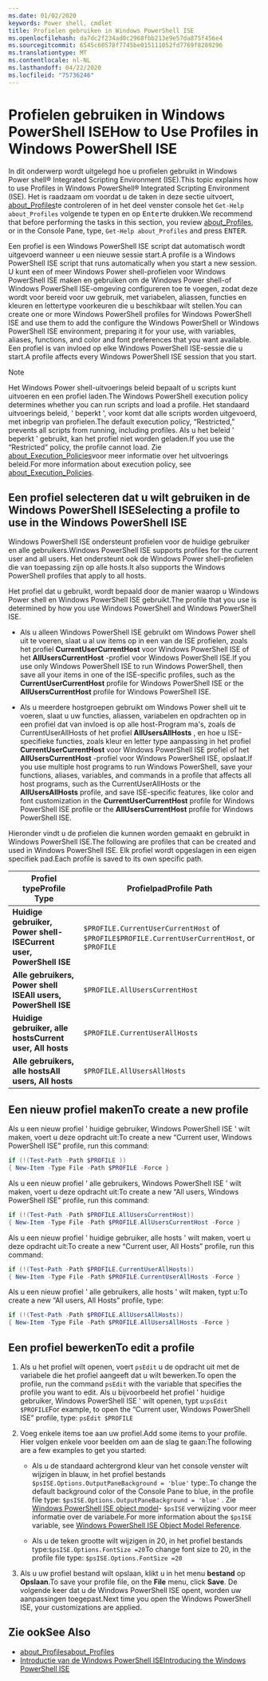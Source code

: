 ```yaml
---
ms.date: 01/02/2020
keywords: Power shell, cmdlet
title: Profielen gebruiken in Windows PowerShell ISE
ms.openlocfilehash: da7dc2f234ad0c2968fbb213e9e57da875f456e4
ms.sourcegitcommit: 6545c60578f7745be015111052fd7769f8289296
ms.translationtype: MT
ms.contentlocale: nl-NL
ms.lasthandoff: 04/22/2020
ms.locfileid: "75736246"
---
```

# <a name="how-to-use-profiles-in-windows-powershell-ise"></a><span data-ttu-id="799c9-103">Profielen gebruiken in Windows PowerShell ISE</span><span class="sxs-lookup"><span data-stu-id="799c9-103">How to Use Profiles in Windows PowerShell ISE</span></span>

<span data-ttu-id="799c9-104">In dit onderwerp wordt uitgelegd hoe u profielen gebruikt in Windows Power shell® Integrated Scripting Environment (ISE).</span><span class="sxs-lookup"><span data-stu-id="799c9-104">This topic explains how to use Profiles in Windows PowerShell® Integrated Scripting Environment (ISE).</span></span> <span data-ttu-id="799c9-105">Het is raadzaam om voordat u de taken in deze sectie uitvoert, [about_Profiles](/powershell/module/microsoft.powershell.core/about/about_profiles)te controleren of in het deel venster console het `Get-Help about_Profiles` volgende te typen en op <kbd>Enter</kbd>te drukken.</span><span class="sxs-lookup"><span data-stu-id="799c9-105">We recommend that before performing the tasks in this section, you review [about_Profiles](/powershell/module/microsoft.powershell.core/about/about_profiles), or in the Console Pane, type, `Get-Help about_Profiles` and press <kbd>ENTER</kbd>.</span></span>

<span data-ttu-id="799c9-106">Een profiel is een Windows PowerShell ISE script dat automatisch wordt uitgevoerd wanneer u een nieuwe sessie start.</span><span class="sxs-lookup"><span data-stu-id="799c9-106">A profile is a Windows PowerShell ISE script that runs automatically when you start a new session.</span></span>
<span data-ttu-id="799c9-107">U kunt een of meer Windows Power shell-profielen voor Windows PowerShell ISE maken en gebruiken om de Windows Power shell-of Windows PowerShell ISE-omgeving configureren toe te voegen, zodat deze wordt voor bereid voor uw gebruik, met variabelen, aliassen, functies en kleuren en lettertype voorkeuren die u beschikbaar wilt stellen.</span><span class="sxs-lookup"><span data-stu-id="799c9-107">You can create one or more Windows PowerShell profiles for Windows PowerShell ISE and use them to add the configure the Windows PowerShell or Windows PowerShell ISE environment, preparing it for your use, with variables, aliases, functions, and color and font preferences that you want available.</span></span> <span data-ttu-id="799c9-108">Een profiel is van invloed op elke Windows PowerShell ISE-sessie die u start.</span><span class="sxs-lookup"><span data-stu-id="799c9-108">A profile affects every Windows PowerShell ISE session that you start.</span></span>

> [!NOTE]
> <span data-ttu-id="799c9-109">Het Windows Power shell-uitvoerings beleid bepaalt of u scripts kunt uitvoeren en een profiel laden.</span><span class="sxs-lookup"><span data-stu-id="799c9-109">The Windows PowerShell execution policy determines whether you can run scripts and load a profile.</span></span>
> <span data-ttu-id="799c9-110">Het standaard uitvoerings beleid, ' beperkt ', voor komt dat alle scripts worden uitgevoerd, met inbegrip van profielen.</span><span class="sxs-lookup"><span data-stu-id="799c9-110">The default execution policy, “Restricted,” prevents all scripts from running, including profiles.</span></span>
> <span data-ttu-id="799c9-111">Als u het beleid ' beperkt ' gebruikt, kan het profiel niet worden geladen.</span><span class="sxs-lookup"><span data-stu-id="799c9-111">If you use the “Restricted” policy, the profile cannot load.</span></span> <span data-ttu-id="799c9-112">Zie [about_Execution_Policies](/powershell/module/microsoft.powershell.core/about/about_execution_policies)voor meer informatie over het uitvoerings beleid.</span><span class="sxs-lookup"><span data-stu-id="799c9-112">For more information about execution policy, see [about_Execution_Policies](/powershell/module/microsoft.powershell.core/about/about_execution_policies).</span></span>

## <a name="selecting-a-profile-to-use-in-the-windows-powershell-ise"></a><span data-ttu-id="799c9-113">Een profiel selecteren dat u wilt gebruiken in de Windows PowerShell ISE</span><span class="sxs-lookup"><span data-stu-id="799c9-113">Selecting a profile to use in the Windows PowerShell ISE</span></span>

<span data-ttu-id="799c9-114">Windows PowerShell ISE ondersteunt profielen voor de huidige gebruiker en alle gebruikers.</span><span class="sxs-lookup"><span data-stu-id="799c9-114">Windows PowerShell ISE supports profiles for the current user and all users.</span></span> <span data-ttu-id="799c9-115">Het ondersteunt ook de Windows Power shell-profielen die van toepassing zijn op alle hosts.</span><span class="sxs-lookup"><span data-stu-id="799c9-115">It also supports the Windows PowerShell profiles that apply to all hosts.</span></span>

<span data-ttu-id="799c9-116">Het profiel dat u gebruikt, wordt bepaald door de manier waarop u Windows Power shell en Windows PowerShell ISE gebruikt.</span><span class="sxs-lookup"><span data-stu-id="799c9-116">The profile that you use is determined by how you use Windows PowerShell and Windows PowerShell ISE.</span></span>

- <span data-ttu-id="799c9-117">Als u alleen Windows PowerShell ISE gebruikt om Windows Power shell uit te voeren, slaat u al uw items op in een van de ISE profielen, zoals het profiel **CurrentUserCurrentHost** voor Windows PowerShell ISE of het **AllUsersCurrentHost** -profiel voor Windows PowerShell ISE.</span><span class="sxs-lookup"><span data-stu-id="799c9-117">If you use only Windows PowerShell ISE to run Windows PowerShell, then save all your items in one of the ISE-specific profiles, such as the **CurrentUserCurrentHost** profile for Windows PowerShell ISE or the **AllUsersCurrentHost** profile for Windows PowerShell ISE.</span></span>

- <span data-ttu-id="799c9-118">Als u meerdere hostgroepen gebruikt om Windows Power shell uit te voeren, slaat u uw functies, aliassen, variabelen en opdrachten op in een profiel dat van invloed is op alle host-Program ma's, zoals de CurrentUserAllHosts of het profiel **AllUsersAllHosts** , en hoe u ISE-specifieke functies, zoals kleur en letter type aanpassing in het profiel **CurrentUserCurrentHost** voor Windows PowerShell ISE profiel of het **AllUsersCurrentHost** -profiel voor Windows PowerShell ISE, opslaat.</span><span class="sxs-lookup"><span data-stu-id="799c9-118">If you use multiple host programs to run Windows PowerShell, save your functions, aliases, variables, and commands in a profile that affects all host programs, such as the CurrentUserAllHosts or the **AllUsersAllHosts** profile, and save ISE-specific features, like color and font customization in the **CurrentUserCurrentHost** profile for Windows PowerShell ISE profile or the **AllUsersCurrentHost** profile for Windows PowerShell ISE.</span></span>

<span data-ttu-id="799c9-119">Hieronder vindt u de profielen die kunnen worden gemaakt en gebruikt in Windows PowerShell ISE.</span><span class="sxs-lookup"><span data-stu-id="799c9-119">The following are profiles that can be created and used in Windows PowerShell ISE.</span></span> <span data-ttu-id="799c9-120">Elk profiel wordt opgeslagen in een eigen specifiek pad.</span><span class="sxs-lookup"><span data-stu-id="799c9-120">Each profile is saved to its own specific path.</span></span>

|           <span data-ttu-id="799c9-121">Profiel type</span><span class="sxs-lookup"><span data-stu-id="799c9-121">Profile Type</span></span>           |                   <span data-ttu-id="799c9-122">Profielpad</span><span class="sxs-lookup"><span data-stu-id="799c9-122">Profile Path</span></span>                   |
| -------------------------------- | ------------------------------------------------ |
| <span data-ttu-id="799c9-123">**Huidige gebruiker, Power shell-ISE**</span><span class="sxs-lookup"><span data-stu-id="799c9-123">**Current user, PowerShell ISE**</span></span> | <span data-ttu-id="799c9-124">`$PROFILE.CurrentUserCurrentHost` of `$PROFILE`</span><span class="sxs-lookup"><span data-stu-id="799c9-124">`$PROFILE.CurrentUserCurrentHost`, or `$PROFILE`</span></span> |
| <span data-ttu-id="799c9-125">**Alle gebruikers, Power shell ISE**</span><span class="sxs-lookup"><span data-stu-id="799c9-125">**All users, PowerShell ISE**</span></span>    | `$PROFILE.AllUsersCurrentHost`                   |
| <span data-ttu-id="799c9-126">**Huidige gebruiker, alle hosts**</span><span class="sxs-lookup"><span data-stu-id="799c9-126">**Current user, All hosts**</span></span>      | `$PROFILE.CurrentUserAllHosts`                   |
| <span data-ttu-id="799c9-127">**Alle gebruikers, alle hosts**</span><span class="sxs-lookup"><span data-stu-id="799c9-127">**All users, All hosts**</span></span>         | `$PROFILE.AllUsersAllHosts`                      |

## <a name="to-create-a-new-profile"></a><span data-ttu-id="799c9-128">Een nieuw profiel maken</span><span class="sxs-lookup"><span data-stu-id="799c9-128">To create a new profile</span></span>

<span data-ttu-id="799c9-129">Als u een nieuw profiel ' huidige gebruiker, Windows PowerShell ISE ' wilt maken, voert u deze opdracht uit:</span><span class="sxs-lookup"><span data-stu-id="799c9-129">To create a new “Current user, Windows PowerShell ISE” profile, run this command:</span></span>

```powershell
if (!(Test-Path -Path $PROFILE ))
{ New-Item -Type File -Path $PROFILE -Force }
```

<span data-ttu-id="799c9-130">Als u een nieuw profiel ' alle gebruikers, Windows PowerShell ISE ' wilt maken, voert u deze opdracht uit:</span><span class="sxs-lookup"><span data-stu-id="799c9-130">To create a new “All users, Windows PowerShell ISE” profile, run this command:</span></span>

```powershell
if (!(Test-Path -Path $PROFILE.AllUsersCurrentHost))
{ New-Item -Type File -Path $PROFILE.AllUsersCurrentHost -Force }
```

<span data-ttu-id="799c9-131">Als u een nieuw profiel ' huidige gebruiker, alle hosts ' wilt maken, voert u deze opdracht uit:</span><span class="sxs-lookup"><span data-stu-id="799c9-131">To create a new “Current user, All Hosts” profile, run this command:</span></span>

```powershell
if (!(Test-Path -Path $PROFILE.CurrentUserAllHosts))
{ New-Item -Type File -Path $PROFILE.CurrentUserAllHosts -Force }
```

<span data-ttu-id="799c9-132">Als u een nieuw profiel ' alle gebruikers, alle hosts ' wilt maken, typt u:</span><span class="sxs-lookup"><span data-stu-id="799c9-132">To create a new “All users, All Hosts” profile, type:</span></span>

```powershell
if (!(Test-Path -Path $PROFILE.AllUsersAllHosts))
{ New-Item -Type File -Path $PROFILE.AllUsersAllHosts -Force }
```

## <a name="to-edit-a-profile"></a><span data-ttu-id="799c9-133">Een profiel bewerken</span><span class="sxs-lookup"><span data-stu-id="799c9-133">To edit a profile</span></span>

1. <span data-ttu-id="799c9-134">Als u het profiel wilt openen, voert `psEdit` u de opdracht uit met de variabele die het profiel aangeeft dat u wilt bewerken.</span><span class="sxs-lookup"><span data-stu-id="799c9-134">To open the profile, run the command `psEdit` with the variable that specifies the profile you want to edit.</span></span> <span data-ttu-id="799c9-135">Als u bijvoorbeeld het profiel ' huidige gebruiker, Windows PowerShell ISE ' wilt openen, typt u:`psEdit $PROFILE`</span><span class="sxs-lookup"><span data-stu-id="799c9-135">For example, to open the “Current user, Windows PowerShell ISE” profile, type: `psEdit $PROFILE`</span></span>

2. <span data-ttu-id="799c9-136">Voeg enkele items toe aan uw profiel.</span><span class="sxs-lookup"><span data-stu-id="799c9-136">Add some items to your profile.</span></span> <span data-ttu-id="799c9-137">Hier volgen enkele voor beelden om aan de slag te gaan:</span><span class="sxs-lookup"><span data-stu-id="799c9-137">The following are a few examples to get you started:</span></span>

   - <span data-ttu-id="799c9-138">Als u de standaard achtergrond kleur van het console venster wilt wijzigen in blauw, in het profiel bestands `$psISE.Options.OutputPaneBackground = 'blue'` type:.</span><span class="sxs-lookup"><span data-stu-id="799c9-138">To change the default background color of the Console Pane to blue, in the profile file type: `$psISE.Options.OutputPaneBackground = 'blue'` .</span></span> <span data-ttu-id="799c9-139">Zie [Windows PowerShell ISE object model](object-model/The-ISE-Object-Model-Hierarchy.md)- `$psISE` verwijzing voor meer informatie over de variabele.</span><span class="sxs-lookup"><span data-stu-id="799c9-139">For more information about the `$psISE` variable, see [Windows PowerShell ISE Object Model Reference](object-model/The-ISE-Object-Model-Hierarchy.md).</span></span>

   - <span data-ttu-id="799c9-140">Als u de teken grootte wilt wijzigen in 20, in het profiel bestands type:`$psISE.Options.FontSize =20`</span><span class="sxs-lookup"><span data-stu-id="799c9-140">To change font size to 20, in the profile file type: `$psISE.Options.FontSize =20`</span></span>

3. <span data-ttu-id="799c9-141">Als u uw profiel bestand wilt opslaan, klikt u in het menu **bestand** op **Opslaan**.</span><span class="sxs-lookup"><span data-stu-id="799c9-141">To save your profile file, on the **File** menu, click **Save**.</span></span> <span data-ttu-id="799c9-142">De volgende keer dat u de Windows PowerShell ISE opent, worden uw aanpassingen toegepast.</span><span class="sxs-lookup"><span data-stu-id="799c9-142">Next time you open the Windows PowerShell ISE, your customizations are applied.</span></span>

## <a name="see-also"></a><span data-ttu-id="799c9-143">Zie ook</span><span class="sxs-lookup"><span data-stu-id="799c9-143">See Also</span></span>

- [<span data-ttu-id="799c9-144">about_Profiles</span><span class="sxs-lookup"><span data-stu-id="799c9-144">about_Profiles</span></span>](/powershell/module/microsoft.powershell.core/about/about_profiles)
- [<span data-ttu-id="799c9-145">Introductie van de Windows PowerShell ISE</span><span class="sxs-lookup"><span data-stu-id="799c9-145">Introducing the Windows PowerShell ISE</span></span>](Introducing-the-Windows-PowerShell-ISE.md)
